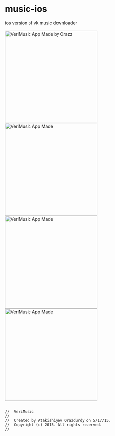 # music-ios

ios version of vk music downloader <br><br>
<img src="http://i.imgur.com/yC8tb5K.png" alt="VeriMusic App Made by Orazz" width="300"/>
<img src="http://i.imgur.com/POkSbGI.png" alt="VeriMusic App Made" width="300"/>
<img src="http://i.imgur.com/ZNV5XKv.png" alt="VeriMusic App Made" width="300"/>
<img src="http://i.imgur.com/VByFlIC.png" alt="VeriMusic App Made" width="300"/>
<br>

<pre>
<code>
//  VeriMusic
//
//  Created by Atakishiyev Orazdurdy on 5/17/15.
//  Copyright (c) 2015. All rights reserved.
//
</code>
</pre>

